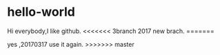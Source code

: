 # hello-world

Hi everybody,I like github.
  <<<<<<< 3branch
2017 new brach.
    =======

yes ,20170317 use it again.
    >>>>>>> master
